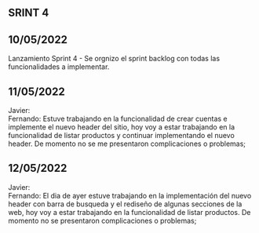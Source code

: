 ## SRINT 4
## 10/05/2022 
Lanzamiento Sprint 4 - Se orgnizo el sprint backlog con todas las funcionalidades a implementar.  
## 11/05/2022  
Javier:  
Fernando: Estuve trabajando en la funcionalidad de crear cuentas e implemente el nuevo header del sitio, hoy voy a estar trabajando en la funcionalidad de listar productos y continuar implementando el nuevo header. De momento no se me presentaron complicaciones o problemas; 
## 12/05/2022  
Javier:  
Fernando: El dia de ayer estuve trabajando en la implementación del nuevo header con barra de busqueda y el rediseño de algunas secciones de la web, hoy voy a estar trabajando en la funcionalidad de listar productos. De momento no se presentaron complicaciones o problemas;